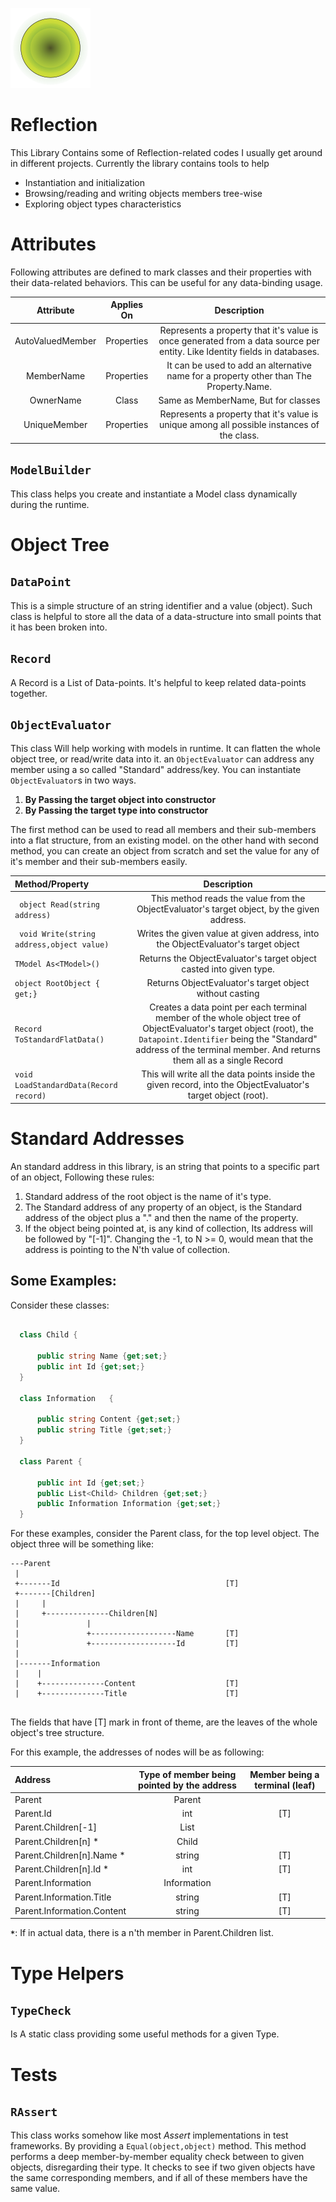 
![Logo](Graphics/icon128.png)

Reflection
==========


This Library Contains some of Reflection-related codes I usually get around in different projects. Currently the library contains
tools to help  

 * Instantiation and initialization
 * Browsing/reading and writing objects members tree-wise
 * Exploring object types characteristics
 
 
  Attributes
  ==========
  
  Following attributes are defined to mark classes and their properties with their data-related behaviors. This can be useful 
  for any data-binding usage.
  
  
  |     Attribute    | Applies On   |   Description                      |
  |:----------------:|:------------:|:----------------------------------:|
  | AutoValuedMember | Properties   | Represents a property that it's value is once generated from a data source per entity. Like Identity fields in databases.|
  | MemberName       | Properties   | It can be used to add an alternative name for a property other than The Property.Name.|
  | OwnerName        | Class        | Same as MemberName, But for classes|
  | UniqueMember     | Properties   | Represents a property that it's value is unique among all possible instances of the class.|
  
  
 ```ModelBuilder```
 ------------------
   
   This class helps you create and instantiate a Model class dynamically during the runtime.    


Object Tree
============

```DataPoint```
--------------------
This is a simple structure of an string identifier and a value (object). Such class is helpful to store all the data of a data-structure into 
small points that it has been broken into. 

```Record```
--------------------

A Record is a List of Data-points. It's helpful to keep related data-points together. 

```ObjectEvaluator```
--------------------

This class Will help working with models in runtime. It can flatten the whole object tree, or read/write data into it. an ```ObjectEvaluator``` can address 
any member using a so called "Standard" address/key. You can instantiate ```ObjectEvaluator```s in two ways. 

 1. __By Passing the target object into constructor__
 2. __By Passing the target type into constructor__   
 
 The first method can be used to read all members and their sub-members into a flat structure, from an existing model. on the other hand
 with second method, you can create an object from scratch and set the value for any of it's member and their sub-members easily.
 
 |  Method/Property            | Description |
 |:-------------------------------------------------------|:------------------:|
 |``` object Read(string address)```| This method reads the value from the ObjectEvaluator's target object, by the given address.|
 |``` void Write(string address,object value)``` | Writes the given value at given address, into the ObjectEvaluator's target object|
 |```TModel As<TModel>()```| Returns the ObjectEvaluator's target object casted into given type.|
 | ```object RootObject { get;}``` | Returns ObjectEvaluator's target object without casting|
 |```Record ToStandardFlatData()```| Creates a data point per each terminal member of the whole object tree of ObjectEvaluator's target object (root), the ```Datapoint.Identifier``` being the "Standard" address of the terminal member. And returns them all as a single Record|
 |```void LoadStandardData(Record record)``` | This will write all the data points inside the given record, into the ObjectEvaluator's target object (root).|
 
 Standard Addresses
 ===================
 
 An standard address in this library, is an string that points to a specific part of an object, Following these rules:
 
  1. Standard address of the root object is the name of it's type.
  2. The Standard address of any property of an object, is the Standard address of the object plus a "." and then the name of the property.
  3. If the object being pointed at, is any kind of collection, Its address will be followed by "[-1]". Changing the -1, to N >= 0, would mean that the address is pointing to the N'th value of collection.
  
  Some Examples:
  -------------
  
  Consider these classes:
  
  ```c#

    class Child {
     
        public string Name {get;set;}
        public int Id {get;set;}
    }

    class Information   {

        public string Content {get;set;}
        public string Title {get;set;}
    }

    class Parent {
        
        public int Id {get;set;}
        public List<Child> Children {get;set;}
        public Information Information {get;set;}
    }
  ```    

For these examples, consider the Parent class, for the top level object. The object three will be something like:

```text
---Parent
 |       
 +-------Id                                     [T]
 +-------[Children]
 |     |
 |     +--------------Children[N]
 |               |
 |               +-------------------Name       [T]
 |               +-------------------Id         [T]
 |
 |-------Information
 |    |
 |    +--------------Content                    [T]
 |    +--------------Title                      [T]
  
```

The fields that have [T] mark in front of theme, are the leaves of the whole object's tree structure. 

For this example, the addresses of nodes will be as following:

|   Address     | Type of member being pointed by the address |  Member being a terminal (leaf) |
|:---------------------------------------------------------|:--------------------------:|:-----:|
| Parent                                                   |    Parent                  |       |
| Parent.Id                                                |    int                     | [T]   |
| Parent.Children[-1]                                      |    List<Child>             |       |
| Parent.Children[n]                     *                 |    Child                   |       |
| Parent.Children[n].Name                *                 |    string                  | [T]   |
| Parent.Children[n].Id                  *                 |    int                     | [T]   | 
| Parent.Information                                       |    Information             |       |
| Parent.Information.Title                                 |    string                  | [T]   |
| Parent.Information.Content                               |    string                  | [T]   | 

__```*```__: If in actual data, there is a n'th member in Parent.Children list.


Type Helpers
============

```TypeCheck```
------------

Is A static class providing some useful methods for a given Type.



Tests
=======


```RAssert```
------------

This class works somehow like most _Assert_ implementations in test frameworks. 
By providing a ```Equal(object,object)``` method. This method performs a deep member-by-member equality check 
between to given objects, disregarding their type. It checks to see if two given 
objects have the same corresponding members, and if all of these members have the same value.   
